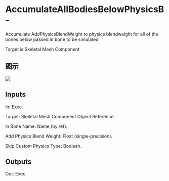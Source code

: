 # AccumulateAllBodiesBelowPhysicsB-

Accumulate AddPhysicsBlendWeight to physics blendweight for all of the bones below passed in bone to be simulated

Target is Skeletal Mesh Component

## 图示

![]($-20221218-20203100.png)

## Inputs

In: Exec.

Target: Skeletal Mesh Component Object Reference.

In Bone Name: Name (by ref).

Add Physics Blend Weight: Float (single-precision).

Skip Custom Physics Type: Boolean.  

## Outputs

Out: Exec.

